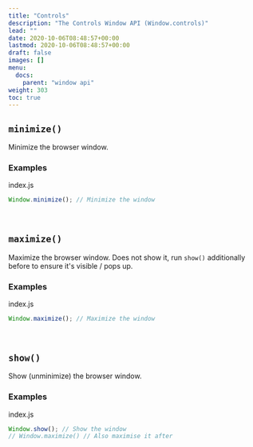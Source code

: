 ```yaml
---
title: "Controls"
description: "The Controls Window API (Window.controls)"
lead: ""
date: 2020-10-06T08:48:57+00:00
lastmod: 2020-10-06T08:48:57+00:00
draft: false
images: []
menu:
  docs:
    parent: "window api"
weight: 303
toc: true
---
```


## `minimize()`
Minimize the browser window.

### Examples

<div class="glow" style="--glow-hue: 320">
<div class="filename node">index.js</div>

```js
Window.minimize(); // Minimize the window
```

</div>
<div style="margin-bottom: 60px"></div>

## `maximize()`
Maximize the browser window. Does not show it, run `show()` additionally before to ensure it's visible / pops up.

### Examples

<div class="glow" style="--glow-hue: 320">
<div class="filename node">index.js</div>

```js
Window.maximize(); // Maximize the window
```

</div>
<div style="margin-bottom: 60px"></div>

## `show()`
Show (unminimize) the browser window.

### Examples

<div class="glow" style="--glow-hue: 320">
<div class="filename node">index.js</div>

```js
Window.show(); // Show the window
// Window.maximize() // Also maximise it after
```

</div>
<div style="margin-bottom: 60px"></div>
